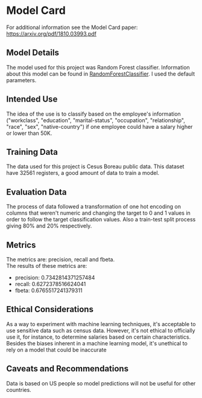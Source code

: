 # Model Card

For additional information see the Model Card paper: https://arxiv.org/pdf/1810.03993.pdf

## Model Details

The model used for this project was Random Forest classifier. Information about this model can be found in [RandomForestClassifier](https://scikit-learn.org/stable/modules/generated/sklearn.ensemble.RandomForestClassifier.html). I used the default parameters.
## Intended Use
The idea of the use is to classify based on the employee's information ("workclass", "education", "marital-status", "occupation", "relationship", "race", "sex", "native-country") if one employee could have a salary higher or lower than 50K.

## Training Data

The data used for this project is Cesus Boreau public data. This dataset have 32561 registers, a good amount of data to train a model.
## Evaluation Data
The process of data followed a transformation of one hot encoding on columns that weren't numeric and changing the target to 0 and 1 values in order to follow the target classification values. Also a train-test split process giving 80% and 20% respectively.

## Metrics
The metrics are: precision, recall and fbeta. <br>
The results of these metrics are:
* precision: 0.7342814371257484
* recall: 0.6272378516624041
* fbeta: 0.6765517241379311

## Ethical Considerations

As a way to experiment with machine learning techniques, it's acceptable to use sensitive data such as census data. However, it's not ethical to officially use it, for instance, to determine salaries based on certain characteristics. Besides the biases inherent in a machine learning model, it's unethical to rely on a model that could be inaccurate
## Caveats and Recommendations
Data is based on US people so model predictions will not be useful for other countries.